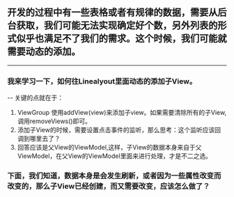 ## 开发的过程中有一些表格或者有规律的数据，需要从后台获取，我们可能无法实现确定好个数，另外列表的形式似乎也满足不了我们的需求。这个时候，我们可能就需要动态的添加。
---
### 我来学习一下，如何往Linealyout里面动态的添加子View。 
-- 关键的点就在于：
1. ViewGroup 使用addView(view)来添加子view。如果需要清除所有的子View,调用removeViews()即可。
2. 添加子View的时候，需要设置点击事件的监听，那么思考：这个监听应该回调到哪里去了？
3. 回答应该是父View的ViewModel,这样，子View的数据本身来自于父ViewModel，在父View的ViewModel里面来进行处理，才是不二之选。
### 下面，我们知道，数据本身是会发生刷新，或者因为一些属性改变而改变的，那么子View已经创建，而又需要改变，应该怎么做了？

